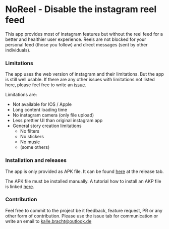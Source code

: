 # NoReel - Disable the instagram reel feed
This app provides most of instagram features but without the reel feed for a better and healthier 
user experience. Reels are not blocked for your personal feed (those you follow) and 
direct messages (sent by other individuals). 

### Limitations
The app uses the web version of instagram and their limitations.
But the app is still well usable. If there are any other issues with limitations not listed here,
please feel free to write an [issue](https://github.com/Kalbra/noreel/issues/new).

Limitations are:
- Not available for IOS / Apple
- Long content loading time
- No instagram camera (only file upload)
- Less prettier UI than original instagram app
- General story creation limitations
  - No filters
  - No stickers
  - No music
  - (some others)


### Installation and releases
The app is only provided as APK file. It can be found [here](https://github.com/Kalbra/noreel/releases)
at the release tab. 

The APK file must be installed manually. A tutorial how to install an AKP file is linked 
[here](https://www.lifewire.com/install-apk-on-android-4177185).


### Contribution
Feel free to commit to the project be it feedback, feature request, 
PR or any other form of contribution. Please use the issue tab for communication or 
write an email to [kalle.bracht@outlook.de](mailto:kalle.bracht@outlook.de)